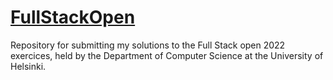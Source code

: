 # [FullStackOpen](https://fullstackopen.com/)
Repository for submitting my solutions to the Full Stack open 2022 exercices, held by the Department of Computer Science at the University of Helsinki.
